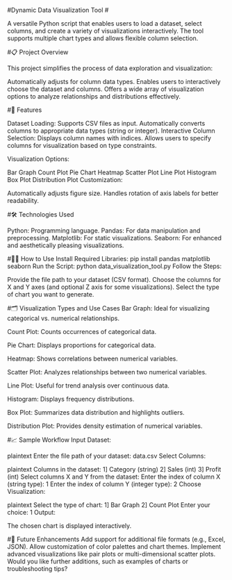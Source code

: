 #Dynamic Data Visualization Tool #

A versatile Python script that enables users to load a dataset, select columns, and create a variety of visualizations interactively. The tool supports multiple chart types and allows flexible column selection.

#📋 Project Overview

This project simplifies the process of data exploration and visualization:

Automatically adjusts for column data types.
Enables users to interactively choose the dataset and columns.
Offers a wide array of visualization options to analyze relationships and distributions effectively.

#🚀 Features

Dataset Loading:
Supports CSV files as input.
Automatically converts columns to appropriate data types (string or integer).
Interactive Column Selection:
Displays column names with indices.
Allows users to specify columns for visualization based on type constraints.

Visualization Options:

Bar Graph
Count Plot
Pie Chart
Heatmap
Scatter Plot
Line Plot
Histogram
Box Plot
Distribution Plot
Customization:

Automatically adjusts figure size.
Handles rotation of axis labels for better readability.

#🛠️ Technologies Used

Python: Programming language.
Pandas: For data manipulation and preprocessing.
Matplotlib: For static visualizations.
Seaborn: For enhanced and aesthetically pleasing visualizations.

#🧑‍💻 How to Use
Install Required Libraries:
pip install pandas matplotlib seaborn
Run the Script:
python data_visualization_tool.py
Follow the Steps:

Provide the file path to your dataset (CSV format).
Choose the columns for X and Y axes (and optional Z axis for some visualizations).
Select the type of chart you want to generate.

#🗂️ Visualization Types and Use Cases
Bar Graph:
Ideal for visualizing categorical vs. numerical relationships.

Count Plot:
Counts occurrences of categorical data.

Pie Chart:
Displays proportions for categorical data.

Heatmap:
Shows correlations between numerical variables.

Scatter Plot:
Analyzes relationships between two numerical variables.

Line Plot:
Useful for trend analysis over continuous data.

Histogram:
Displays frequency distributions.

Box Plot:
Summarizes data distribution and highlights outliers.

Distribution Plot:
Provides density estimation of numerical variables.

#📈 Sample Workflow
Input Dataset:

plaintext
Enter the file path of your dataset: data.csv
Select Columns:

plaintext
Columns in the dataset:
1] Category (string)
2] Sales (int)
3] Profit (int)
Select columns X and Y from the dataset:
Enter the index of column X (string type): 1
Enter the index of column Y (integer type): 2
Choose Visualization:

plaintext
Select the type of chart:
1] Bar Graph
2] Count Plot
Enter your choice: 1
Output:

The chosen chart is displayed interactively.

#🔄 Future Enhancements
Add support for additional file formats (e.g., Excel, JSON).
Allow customization of color palettes and chart themes.
Implement advanced visualizations like pair plots or multi-dimensional scatter plots.
Would you like further additions, such as examples of charts or troubleshooting tips?







